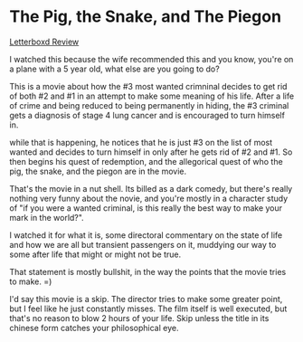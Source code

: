 # The Pig, the Snake, and The Piegon
[Letterboxd Review](https://letterboxd.com/usagichann1/film/the-pig-the-snake-and-the-pigeon/)

I watched this because the wife recommended this and you know, you're on a plane with a 5 year old, what else are you going to do?

This is a movie about how the #3 most wanted crimninal decides to get rid of both #2 and #1 in an attempt to make some meaning of his life.  After a life of crime and being reduced to being permanently in hiding, the #3 criminal gets a diagnosis of stage 4 lung cancer and is encouraged to turn himself in.

while that is happening, he notices that he is just #3 on the list of most wanted and decides to turn himself in only after he gets rid of #2 and #1.  So then begins his quest of redemption, and the allegorical quest of who the pig, the snake, and the piegon are in the movie.

That's the movie in a nut shell. Its billed as a dark comedy, but there's really nothing very funny about the novie, and you're mostly in a character study of "if you were a wanted criminal, is this really the best way to make your mark in the world?".  

I watched it for what it is, some directoral commentary on the state of life and how we are all but transient passengers on it, muddying our way to some after life that might or might not be true.

That statement is mostly bullshit, in the way the points that the movie tries to make. =)

I'd say this movie is a skip.  The director tries to make some greater point, but I feel like he just constantly misses.  The film itself is well executed, but that's no reason to blow 2 hours of your life.  Skip unless the title in its chinese form catches your philosophical eye.


